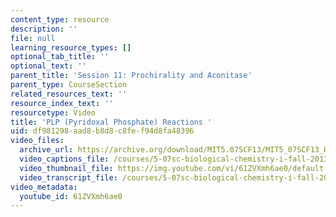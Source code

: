```yaml
---
content_type: resource
description: ''
file: null
learning_resource_types: []
optional_tab_title: ''
optional_text: ''
parent_title: 'Session 11: Prochirality and Aconitase'
parent_type: CourseSection
related_resources_text: ''
resource_index_text: ''
resourcetype: Video
title: 'PLP (Pyridoxal Phosphate) Reactions '
uid: df981298-aad8-b8d8-c8fe-f94d8fa48396
video_files:
  archive_url: https://archive.org/download/MIT5.07SCF13/MIT5_07SCF13_Hands-PLP_300k.mp4
  video_captions_file: /courses/5-07sc-biological-chemistry-i-fall-2013/867ae43a231b5149bc198ecbd9dbbf05_61ZVXmh6ae0.vtt
  video_thumbnail_file: https://img.youtube.com/vi/61ZVXmh6ae0/default.jpg
  video_transcript_file: /courses/5-07sc-biological-chemistry-i-fall-2013/0096264afaf78affb23c3dbb7ff98a91_61ZVXmh6ae0.pdf
video_metadata:
  youtube_id: 61ZVXmh6ae0
---
```

